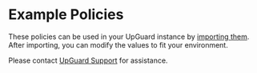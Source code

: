 # Example Policies

These policies can be used in your UpGuard instance by [importing them](https://support.upguard.com/upguard/policies.html#importing-a-policy). After importing, you can modify the values to fit your environment.

Please contact [UpGuard Support](https://support.upguard.com) for assistance.
